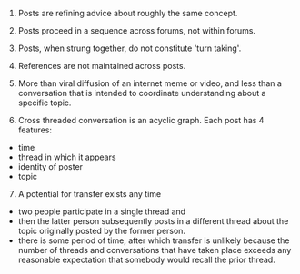 1. Posts are refining advice about roughly the same concept.
2. Posts proceed in a sequence across forums, not within forums.
3. Posts, when strung together, do not constitute 'turn taking'.
4. References are not maintained across posts.

5. More than viral diffusion of an internet meme or video, and less than a conversation that is intended to coordinate understanding about a specific topic.

6. Cross threaded conversation is an acyclic graph. Each post has 4 features:
  - time
  - thread in which it appears
  - identity of poster
  - topic

7. A potential for transfer exists any time
  - two people participate in a single thread and
  - then the latter person subsequently posts in a different thread about the topic originally posted by the former person.
  - there is some period of time, after which transfer is unlikely because the number of threads and conversations that have taken place exceeds any reasonable expectation that somebody would recall the prior thread.

